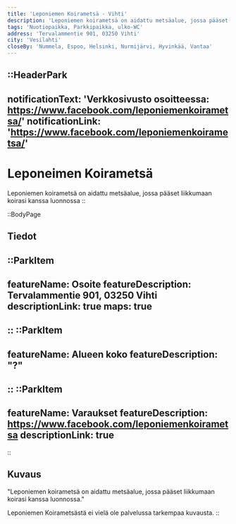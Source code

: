 ```yaml
---
title: 'Leponiemen Koirametsä - Vihti'
description: 'Leponiemen koirametsä on aidattu metsäalue, jossa pääset liikkumaan koirasi kanssa luonnossa'
tags: 'Nuotiopaikka, Parkkipaikka, ulko-WC'
address: 'Tervalammentie 901, 03250 Vihti'
city: 'Vesilahti'
closeBy: 'Nummela, Espoo, Helsinki, Nurmijärvi, Hyvinkää, Vantaa'
---
```


::HeaderPark
---
notificationText: 'Verkkosivusto osoitteessa: https://www.facebook.com/leponiemenkoirametsa/'
notificationLink: 'https://www.facebook.com/leponiemenkoirametsa/'
---
# Leponeimen Koirametsä
Leponiemen koirametsä on aidattu metsäalue, jossa pääset liikkumaan koirasi kanssa luonnossa
::

::BodyPage
## Tiedot
::ParkItem
---
featureName: Osoite
featureDescription: Tervalammentie 901, 03250 Vihti
descriptionLink: true
maps: true
---
::
::ParkItem
---
featureName: Alueen koko
featureDescription: "?"
---
::
::ParkItem
---
featureName: Varaukset
featureDescription: https://www.facebook.com/leponiemenkoirametsa
descriptionLink: true
---
::
## Kuvaus
"Leponiemen koirametsä on aidattu metsäalue, jossa pääset liikkumaan koirasi kanssa luonnossa."

Leponiemen Koirametsästä ei vielä ole palvelussa tarkempaa kuvausta.
::